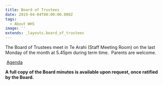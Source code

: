 ```yaml
---
title: Board of Trustees
date: 2019-04-04T00:00:00.000Z
tags:
  - About WHS
image: ''
extends: _layouts.board_of_trustees
---
```


The Board of Trustees meet in Te Arahi (Staff Meeting Room) on the last Monday of the month at 5.45pm during term time.  Parents are welcome.

 [Agenda  
](http://c1940652.r52.cf0.rackcdn.com/5ba98e4cff2a7c1309000014/Website-Agenda.pdf)

**A full copy of the Board minutes is available upon request, once ratified by the Board.**
